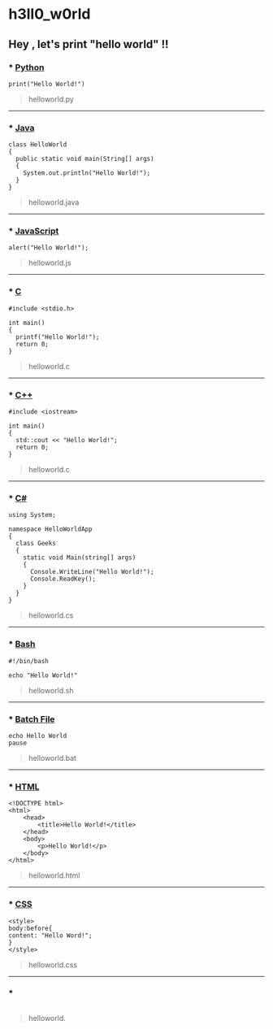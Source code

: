 # h3ll0_w0rld

## Hey , let's print "hello world" !!

### * [Python](https://en.wikipedia.org/wiki/Python_(programming_language))
```
print("Hello World!")
```
> helloworld.py

---

### * [Java](https://en.wikipedia.org/wiki/Java)
```
class HelloWorld
{
  public static void main(String[] args) 
  {
    System.out.println("Hello World!"); 
  }
}
```
> helloworld.java

---

### * [JavaScript](https://en.wikipedia.org/wiki/JavaScript)
```
alert("Hello World!");
```
> helloworld.js

---

### * [C](https://en.wikipedia.org/wiki/C)
```
#include <stdio.h>

int main() 
{
  printf("Hello World!");
  return 0;
}
```
> helloworld.c

---

### * [C++](https://en.wikipedia.org/wiki/C++)
```
#include <iostream>

int main() 
{
  std::cout << "Hello World!";
  return 0;
}
```
> helloworld.c

---

### * [C#](https://en.wikipedia.org/wiki/C_Sharp_(programming_language))
```
using System; 

namespace HelloWorldApp 
{ 
  class Geeks 
  {
    static void Main(string[] args) 
    {  
      Console.WriteLine("Hello World!");  
      Console.ReadKey(); 
    } 
  } 
} 
```
> helloworld.cs

---

### * [Bash](https://en.wikipedia.org/wiki/Bash_(Unix_shell))
```
#!/bin/bash

echo "Hello World!"
```
> helloworld.sh

---

### * [Batch File](https://en.wikipedia.org/wiki/Batch_file)
```
echo Hello World
pause
```
> helloworld.bat

---

### * [HTML](https://en.wikipedia.org/wiki/HTML)
```
<!DOCTYPE html>
<html>
    <head>
        <title>Hello World!</title>
    </head>
    <body>
        <p>Hello World!</p>
    </body>
</html>

```
> helloworld.html

---

### * [CSS](https://en.wikipedia.org/wiki/CSS)
```
<style>
body:before{
content: "Hello Word!";
}
</style>
```
> helloworld.css

---

### * []()
```

```
> helloworld.
